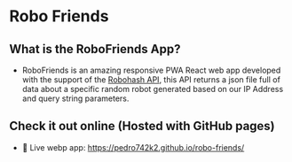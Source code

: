 # Robo Friends

## What is the RoboFriends App?

  - RoboFriends is an amazing responsive PWA React web app developed with the support of the [Robohash API](https://robohash.org/), this API returns a json file full of data about a specific random robot generated based on our IP Address and query string parameters.
  
## Check it out online (Hosted with GitHub pages)

  - 📡 Live webp app: https://pedro742k2.github.io/robo-friends/
